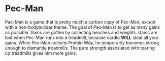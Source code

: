 # Pec-Man
Pac-Man is a game that is pretty much a carbon copy of Pec-Man, except with a non-bodybuilder theme.
The goal of Pec-Man is to get as many gains as possible. Gains are gotten by collecting benches and weights. Gains are lost when Pec-Man runs into a treadmill, because cardio __WILL__ steal all your gains. When Pec-Man collects Protein WAy, he temporarily becomes strong enough to dismantle treadmills. The pure strength assosiated with tearing up treadmills gives him more gains.
